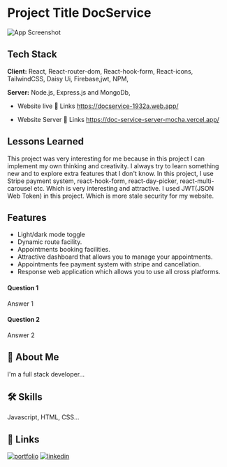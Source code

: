 # Project Title  DocService


![App Screenshot](https://i.ibb.co/HKthxcz/home1.png)



## Tech Stack


**Client:** React, React-router-dom, React-hook-form, React-icons, TailwindCSS, Daisy Ui, Firebase,jwt, NPM,

**Server:** Node.js, Express.js and MongoDb,


* Website live 🔗 Links https://docservice-1932a.web.app/

* Website Server 🔗 Links https://doc-service-server-mocha.vercel.app/


## Lessons Learned

This project was very interesting for me because in this project I can implement my own thinking and creativity. I always try to learn something new and to explore extra features that I don't know. In this project, I use Stripe payment system, react-hook-form, react-day-picker, react-multi-carousel etc. Which is very interesting and attractive. I used JWT(JSON Web Token) in this project. Which is more stale security for my website.


## Features

- Light/dark mode toggle
- Dynamic route facility.
- Appointments booking facilities.
- Attractive dashboard that allows you to manage your appointments.
- Appointments fee payment system with stripe and cancellation.
- Response web application which allows you to use all cross platforms.



#### Question 1

Answer 1

#### Question 2

Answer 2




## 🚀 About Me
I'm a full stack developer...

## 🛠 Skills
Javascript, HTML, CSS...

## 🔗 Links
[![portfolio](https://img.shields.io/badge/my_portfolio-000?style=for-the-badge&logo=ko-fi&logoColor=white)](https://siamalrafi.netlify.app/)
[![linkedin](https://img.shields.io/badge/linkedin-0A66C2?style=for-the-badge&logo=linkedin&logoColor=white)](https://www.linkedin.com/in/siamalrafi0//)



